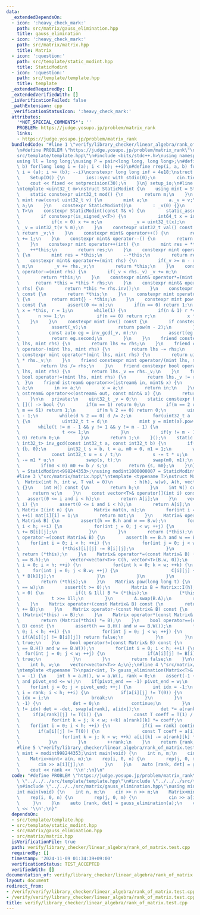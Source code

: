 ```yaml
---
data:
  _extendedDependsOn:
  - icon: ':heavy_check_mark:'
    path: src/matrix/gauss_elimination.hpp
    title: gauss_elimination
  - icon: ':heavy_check_mark:'
    path: src/matrix/matrix.hpp
    title: Matrix
  - icon: ':question:'
    path: src/template/static_modint.hpp
    title: StaticModint
  - icon: ':question:'
    path: src/template/template.hpp
    title: template
  _extendedRequiredBy: []
  _extendedVerifiedWith: []
  _isVerificationFailed: false
  _pathExtension: cpp
  _verificationStatusIcon: ':heavy_check_mark:'
  attributes:
    '*NOT_SPECIAL_COMMENTS*': ''
    PROBLEM: https://judge.yosupo.jp/problem/matrix_rank
    links:
    - https://judge.yosupo.jp/problem/matrix_rank
  bundledCode: "#line 1 \"verify/library_checker/linear_algebra/rank_of_matrix.test.cpp\"\
    \n#define PROBLEM \"https://judge.yosupo.jp/problem/matrix_rank\"\n#line 2 \"\
    src/template/template.hpp\"\n#include <bits/stdc++.h>\nusing namespace std;\n\
    using ll = long long;\nusing P = pair<long long, long long>;\n#define rep(i, a,\
    \ b) for(long long i = (a); i < (b); ++i)\n#define rrep(i, a, b) for(long long\
    \ i = (a); i >= (b); --i)\nconstexpr long long inf = 4e18;\nstruct SetupIO {\n\
    \    SetupIO() {\n        ios::sync_with_stdio(0);\n        cin.tie(0);\n    \
    \    cout << fixed << setprecision(30);\n    }\n} setup_io;\n#line 3 \"src/template/static_modint.hpp\"\
    \ntemplate <uint32_t m>\nstruct StaticModint {\n    using mint = StaticModint;\n\
    \    static constexpr uint32_t mod() {\n        return m;\n    }\n    static constexpr\
    \ mint raw(const uint32_t v) {\n        mint a;\n        a._v = v;\n        return\
    \ a;\n    }\n    constexpr StaticModint()\n        : _v(0) {}\n    template <class\
    \ T>\n    constexpr StaticModint(const T& v) {\n        static_assert(is_integral_v<T>);\n\
    \        if constexpr(is_signed_v<T>) {\n            int64_t x = int64_t(v % int64_t(m));\n\
    \            if(x < 0) x += m;\n            _v = uint32_t(x);\n        } else\
    \ _v = uint32_t(v % m);\n    }\n    constexpr uint32_t val() const {\n       \
    \ return _v;\n    }\n    constexpr mint& operator++() {\n        return *this\
    \ += 1;\n    }\n    constexpr mint& operator--() {\n        return *this -= 1;\n\
    \    }\n    constexpr mint operator++(int) {\n        mint res = *this;\n    \
    \    ++*this;\n        return res;\n    }\n    constexpr mint operator--(int)\
    \ {\n        mint res = *this;\n        --*this;\n        return res;\n    }\n\
    \    constexpr mint& operator+=(mint rhs) {\n        if(_v >= m - rhs._v) _v -=\
    \ m;\n        _v += rhs._v;\n        return *this;\n    }\n    constexpr mint&\
    \ operator-=(mint rhs) {\n        if(_v < rhs._v) _v += m;\n        _v -= rhs._v;\n\
    \        return *this;\n    }\n    constexpr mint& operator*=(mint rhs) {\n  \
    \      return *this = *this * rhs;\n    }\n    constexpr mint& operator/=(mint\
    \ rhs) {\n        return *this *= rhs.inv();\n    }\n    constexpr mint operator+()\
    \ const {\n        return *this;\n    }\n    constexpr mint operator-() const\
    \ {\n        return mint{} - *this;\n    }\n    constexpr mint pow(long long n)\
    \ const {\n        assert(0 <= n);\n        if(n == 0) return 1;\n        mint\
    \ x = *this, r = 1;\n        while(1) {\n            if(n & 1) r *= x;\n     \
    \       n >>= 1;\n            if(n == 0) return r;\n            x *= x;\n    \
    \    }\n    }\n    constexpr mint inv() const {\n        if constexpr(prime) {\n\
    \            assert(_v);\n            return pow(m - 2);\n        } else {\n \
    \           const auto eg = inv_gcd(_v, m);\n            assert(eg.first == 1);\n\
    \            return eg.second;\n        }\n    }\n    friend constexpr mint operator+(mint\
    \ lhs, mint rhs) {\n        return lhs += rhs;\n    }\n    friend constexpr mint\
    \ operator-(mint lhs, mint rhs) {\n        return lhs -= rhs;\n    }\n    friend\
    \ constexpr mint operator*(mint lhs, mint rhs) {\n        return uint64_t(lhs._v)\
    \ * rhs._v;\n    }\n    friend constexpr mint operator/(mint lhs, mint rhs) {\n\
    \        return lhs /= rhs;\n    }\n    friend constexpr bool operator==(mint\
    \ lhs, mint rhs) {\n        return lhs._v == rhs._v;\n    }\n    friend constexpr\
    \ bool operator!=(mint lhs, mint rhs) {\n        return lhs._v != rhs._v;\n  \
    \  }\n    friend istream& operator>>(istream& in, mint& x) {\n        long long\
    \ a;\n        in >> a;\n        x = a;\n        return in;\n    }\n    friend\
    \ ostream& operator<<(ostream& out, const mint& x) {\n        return out << x.val();\n\
    \    }\n\n   private:\n    uint32_t _v = 0;\n    static constexpr bool prime =\
    \ []() -> bool {\n        if(m == 1) return 0;\n        if(m == 2 or m == 7 or\
    \ m == 61) return 1;\n        if(m % 2 == 0) return 0;\n        uint32_t d = m\
    \ - 1;\n        while(d % 2 == 0) d /= 2;\n        for(uint32_t a : {2, 7, 61})\
    \ {\n            uint32_t t = d;\n            mint y = mint(a).pow(t);\n     \
    \       while(t != m - 1 && y != 1 && y != m - 1) {\n                y *= y;\n\
    \                t <<= 1;\n            }\n            if(y != m - 1 && t % 2 ==\
    \ 0) return 0;\n        }\n        return 1;\n    }();\n    static constexpr pair<int32_t,\
    \ int32_t> inv_gcd(const int32_t a, const int32_t b) {\n        if(a == 0) return\
    \ {b, 0};\n        int32_t s = b, t = a, m0 = 0, m1 = 1;\n        while(t) {\n\
    \            const int32_t u = s / t;\n            s -= t * u;\n            m0\
    \ -= m1 * u;\n            swap(s, t);\n            swap(m0, m1);\n        }\n\
    \        if(m0 < 0) m0 += b / s;\n        return {s, m0};\n    }\n};\nusing modint998244353\
    \ = StaticModint<998244353>;\nusing modint1000000007 = StaticModint<1000000007>;\n\
    #line 3 \"src/matrix/matrix.hpp\"\ntemplate <typename T>\nstruct Matrix {\n  \
    \  Matrix(int h, int w, T val = 0)\n        : h(h), w(w), A(h, vector<T>(w, val))\
    \ {}\n    int H() const {\n        return h;\n    }\n    int W() const {\n   \
    \     return w;\n    }\n    const vector<T>& operator[](int i) const {\n     \
    \   assert(0 <= i and i < h);\n        return A[i];\n    }\n    vector<T>& operator[](int\
    \ i) {\n        assert(0 <= i and i < h);\n        return A[i];\n    }\n    static\
    \ Matrix I(int n) {\n        Matrix mat(n, n);\n        for(int i = 0; i < n;\
    \ ++i) mat[i][i] = 1;\n        return mat;\n    }\n    Matrix& operator+=(const\
    \ Matrix& B) {\n        assert(h == B.h and w == B.w);\n        for(int i = 0;\
    \ i < h; ++i) {\n            for(int j = 0; j < w; ++j) {\n                (*this)[i][j]\
    \ += B[i][j];\n            }\n        }\n        return (*this);\n    }\n    Matrix&\
    \ operator-=(const Matrix& B) {\n        assert(h == B.h and w == B.w);\n    \
    \    for(int i = 0; i < h; ++i) {\n            for(int j = 0; j < w; ++j) {\n\
    \                (*this)[i][j] -= B[i][j];\n            }\n        }\n       \
    \ return (*this);\n    }\n    Matrix& operator*=(const Matrix& B) {\n        assert(w\
    \ == B.h);\n        vector<vector<T>> C(h, vector<T>(B.w, 0));\n        for(int\
    \ i = 0; i < h; ++i) {\n            for(int k = 0; k < w; ++k) {\n           \
    \     for(int j = 0; j < B.w; ++j) {\n                    C[i][j] += (*this)[i][k]\
    \ * B[k][j];\n                }\n            }\n        }\n        A.swap(C);\n\
    \        return (*this);\n    }\n    Matrix& pow(long long t) {\n        assert(h\
    \ == w);\n        assert(t >= 0);\n        Matrix B = Matrix::I(h);\n        while(t\
    \ > 0) {\n            if(t & 1ll) B *= (*this);\n            (*this) *= (*this);\n\
    \            t >>= 1ll;\n        }\n        A.swap(B.A);\n        return (*this);\n\
    \    }\n    Matrix operator+(const Matrix& B) const {\n        return (Matrix(*this)\
    \ += B);\n    }\n    Matrix operator-(const Matrix& B) const {\n        return\
    \ (Matrix(*this) -= B);\n    }\n    Matrix operator*(const Matrix& B) const {\n\
    \        return (Matrix(*this) *= B);\n    }\n    bool operator==(const Matrix&\
    \ B) const {\n        assert(h == B.H() and w == B.W());\n        for(int i =\
    \ 0; i < h; ++i) {\n            for(int j = 0; j < w; ++j) {\n               \
    \ if(A[i][j] != B[i][j]) return false;\n            }\n        }\n        return\
    \ true;\n    }\n    bool operator!=(const Matrix& B) const {\n        assert(h\
    \ == B.H() and w == B.W());\n        for(int i = 0; i < h; ++i) {\n          \
    \  for(int j = 0; j < w; ++j) {\n                if(A[i][j] != B[i][j]) return\
    \ true;\n            }\n        }\n        return false;\n    }\n\n   private:\n\
    \    int h, w;\n    vector<vector<T>> A;\n};\n#line 4 \"src/matrix/gauss_elimination.hpp\"\
    \ntemplate <typename T>\npair<int, T> gauss_elimination(Matrix<T>& a, int pivot_end\
    \ = -1) {\n    int h = a.H(), w = a.W(), rank = 0;\n    assert(-1 <= pivot_end\
    \ and pivot_end <= w);\n    if(pivot_end == -1) pivot_end = w;\n    T det = 1;\n\
    \    for(int j = 0; j < pivot_end; ++j) {\n        int idx = -1;\n        for(int\
    \ i = rank; i < h; ++i) {\n            if(a[i][j] != T(0)) {\n               \
    \ idx = i;\n                break;\n            }\n        }\n        if(idx ==\
    \ -1) {\n            det = 0;\n            continue;\n        }\n        if(rank\
    \ != idx) det = -det, swap(a[rank], a[idx]);\n        det *= a[rank][j];\n   \
    \     if(a[rank][j] != T(1)) {\n            const T coeff = T(1) / a[rank][j];\n\
    \            for(int k = j; k < w; ++k) a[rank][k] *= coeff;\n        }\n    \
    \    for(int i = 0; i < h; ++i) {\n            if(i == rank) continue;\n     \
    \       if(a[i][j] != T(0)) {\n                const T coeff = a[i][j] / a[rank][j];\n\
    \                for(int k = j; k < w; ++k) a[i][k] -= a[rank][k] * coeff;\n \
    \           }\n        }\n        ++rank;\n    }\n    return {rank, det};\n}\n\
    #line 5 \"verify/library_checker/linear_algebra/rank_of_matrix.test.cpp\"\nusing\
    \ mint = modint998244353;\nint main(void) {\n    int n, m;\n    cin >> n >> m;\n\
    \    Matrix<mint> a(n, m);\n    rep(i, 0, n) {\n        rep(j, 0, m) {\n     \
    \       cin >> a[i][j];\n        }\n    }\n    auto [rank, det] = gauss_elimination(a);\n\
    \    cout << rank << '\\n';\n}\n"
  code: "#define PROBLEM \"https://judge.yosupo.jp/problem/matrix_rank\"\n#include\
    \ \"../../../src/template/template.hpp\"\n#include \"../../../src/template/static_modint.hpp\"\
    \n#include \"../../../src/matrix/gauss_elimination.hpp\"\nusing mint = modint998244353;\n\
    int main(void) {\n    int n, m;\n    cin >> n >> m;\n    Matrix<mint> a(n, m);\n\
    \    rep(i, 0, n) {\n        rep(j, 0, m) {\n            cin >> a[i][j];\n   \
    \     }\n    }\n    auto [rank, det] = gauss_elimination(a);\n    cout << rank\
    \ << '\\n';\n}"
  dependsOn:
  - src/template/template.hpp
  - src/template/static_modint.hpp
  - src/matrix/gauss_elimination.hpp
  - src/matrix/matrix.hpp
  isVerificationFile: true
  path: verify/library_checker/linear_algebra/rank_of_matrix.test.cpp
  requiredBy: []
  timestamp: '2024-11-09 01:34:39+09:00'
  verificationStatus: TEST_ACCEPTED
  verifiedWith: []
documentation_of: verify/library_checker/linear_algebra/rank_of_matrix.test.cpp
layout: document
redirect_from:
- /verify/verify/library_checker/linear_algebra/rank_of_matrix.test.cpp
- /verify/verify/library_checker/linear_algebra/rank_of_matrix.test.cpp.html
title: verify/library_checker/linear_algebra/rank_of_matrix.test.cpp
---
```

